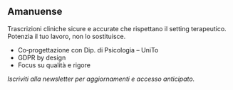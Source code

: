 ## Amanuense
Trascrizioni cliniche sicure e accurate che rispettano il setting terapeutico. Potenzia il tuo lavoro, non lo sostituisce.

- Co‑progettazione con Dip. di Psicologia – UniTo
- GDPR by design
- Focus su qualità e rigore

_Iscriviti alla newsletter per aggiornamenti e accesso anticipato._
